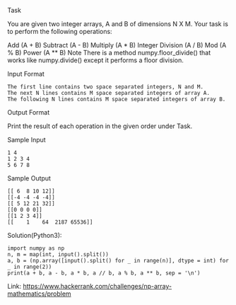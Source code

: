 Task

You are given two integer arrays, A and B of dimensions N X M.
Your task is to perform the following operations:

Add (A + B)
Subtract (A - B)
Multiply (A * B)
Integer Division (A / B)
Mod (A % B)
Power (A ** B)
Note
There is a method numpy.floor_divide() that works like numpy.divide() except it performs a floor division.

Input Format
```
The first line contains two space separated integers, N and M.
The next N lines contains M space separated integers of array A.
The following N lines contains M space separated integers of array B.
```
Output Format

Print the result of each operation in the given order under Task.

Sample Input

```
1 4
1 2 3 4
5 6 7 8
```
Sample Output
```
[[ 6  8 10 12]]
[[-4 -4 -4 -4]]
[[ 5 12 21 32]]
[[0 0 0 0]]
[[1 2 3 4]]
[[    1    64  2187 65536]] 
```

Solution(Python3):
```
import numpy as np
n, m = map(int, input().split())
a, b = (np.array([input().split() for _ in range(n)], dtype = int) for _ in range(2))
print(a + b, a - b, a * b, a // b, a % b, a ** b, sep = '\n')
```

Link: https://www.hackerrank.com/challenges/np-array-mathematics/problem
